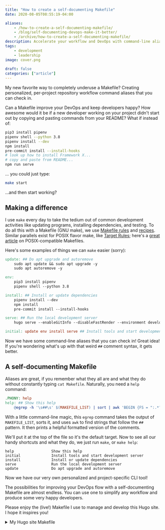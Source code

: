 ```yaml
---
title: "How to create a self-documenting Makefile"
date: 2020-08-05T08:55:19-04:00

aliases:
    - /how-to-create-a-self-documenting-makefile/
    - /blog/self-documenting-devops-make-it-better/
    - /archive/how-to-create-a-self-documenting-makefile/
description: Accelerate your workflow and DevOps with command-line aliases you can check in
tags:
    - development
    - leadership
image: cover.png
 
draft: false
categories: ["article"]
---
```


My new favorite way to completely underuse a Makefile? Creating personalized, per-project repository workflow command aliases that you can check in.

Can a Makefile improve your DevOps and keep developers happy? How awesome would it be if a new developer working on your project didn't start out by copying and pasting commands from your README? What if instead of:

```sh
pip3 install pipenv
pipenv shell --python 3.8
pipenv install --dev
npm install
pre-commit install --install-hooks
# look up how to install Framework X...
# copy and paste from README...
npm run serve
```

... you could just type:

```sh
make start
```

...and then start working?

## Making a difference

I use `make` every day to take the tedium out of common development activities like updating programs, installing dependencies, and testing. To do all this with a Makefile (GNU make), we use [Makefile rules](https://www.gnu.org/software/make/manual/make.html#Rules) and [recipes](https://www.gnu.org/software/make/manual/make.html#Recipes). Similar parallels exist for POSIX flavor make, like [Target Rules](https://pubs.opengroup.org/onlinepubs/9699919799/utilities/make.html#tag_20_76_13_04); here's a [great article](https://nullprogram.com/blog/2017/08/20/) on POSIX-compatible Makefiles.

Here's some examples of things we can `make` easier (sorry):

```Makefile
update: ## Do apt upgrade and autoremove
    sudo apt update && sudo apt upgrade -y
    sudo apt autoremove -y

env:
    pip3 install pipenv
    pipenv shell --python 3.8

install: ## Install or update dependencies
    pipenv install --dev
    npm install
    pre-commit install --install-hooks

serve: ## Run the local development server
    hugo serve --enableGitInfo --disableFastRender --environment development

initial: update env install serve ## Install tools and start development server
```

Now we have some command-line aliases that you can check in! Great idea! If you're wondering what's up with that weird `##` comment syntax, it gets better.

## A self-documenting Makefile

Aliases are great, if you remember what they all are and what they do without constantly typing `cat Makefile`. Naturally, you need a `help` command:

```Makefile
.PHONY: help
help: ## Show this help
    @egrep -h '\s##\s' $(MAKEFILE_LIST) | sort | awk 'BEGIN {FS = ":.*?## "}; {printf "\033[36m%-20s\033[0m %s\n", $$1, $$2}'
```

With a little command-line magic, this `egrep` command takes the output of `MAKEFILE_LIST`, sorts it, and uses `awk` to find strings that follow the `##` pattern. It then prints a helpful formatted version of the comments.

We'll put it at the top of the file so it's the default target. Now to see all our handy shortcuts and what they do, we just run `make`, or `make help`:

```text
help                 Show this help
initial              Install tools and start development server
install              Install or update dependencies
serve                Run the local development server
update               Do apt upgrade and autoremove
```

Now we have our very own personalized and project-specific CLI tool!

The possibilities for improving your DevOps flow with a self-documenting Makefile are almost endless. You can use one to simplify any workflow and produce some very happy developers.

Please enjoy the (live!) Makefile I use to manage and develop this Hugo site. I hope it inspires you!

<details>
<summary>My Hugo site Makefile</summary>

```Makefile
{{% md %}}
{{< readfile file="Makefile" >}}
{{% /md %}}
```

</details>
